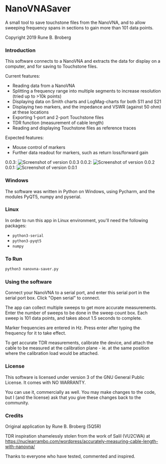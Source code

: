 NanoVNASaver
============
A small tool to save touchstone files from the NanoVNA, and to allow sweeping frequency spans in sections to gain more than 101 data points.

Copyright 2019 Rune B. Broberg

### Introduction
This software connects to a NanoVNA and extracts the data for display on a computer, and for saving to Touchstone files.

Current features:
- Reading data from a NanoVNA
- Splitting a frequency range into multiple segments to increase resolution (tried up to >10k points)
- Displaying data on Smith charts and LogMag-charts for both S11 and S21
- Displaying two markers, and the impedance and VSWR (against 50 ohm) at these locations
- Exporting 1-port and 2-port Touchstone files
- TDR function (measurement of cable length)
- Reading and displaying Touchstone files as reference traces

Expected features:
- Mouse control of markers
- Further data readout for markers, such as return loss/forward gain

0.0.3:
![Screenshot of version 0.0.3](https://i.imgur.com/Cyp4gax.png)
0.0.2:
![Screenshot of version 0.0.2](https://i.imgur.com/eoLwv35.png)
0.0.1:
![Screenshot of version 0.0.1](https://i.imgur.com/kcCC2eK.png)

### Windows

The software was written in Python on Windows, using Pycharm, and the modules PyQT5, numpy and pyserial.

### Linux

In order to run this app in Linux environment, you'll need the following packages:

* `python3-serial`
* `python3-pyqt5`
* `numpy`

### To Run

```sh
python3 nanovna-saver.py
```

### Using the software

Connect your NanoVNA to a serial port, and enter this serial port in the serial port box. Click "Open serial" to connect.

The app can collect multiple sweeps to get more accurate measurements. Enter the number of sweeps to be done in the
sweep count box. Each sweep is 101 data points, and takes about 1.5 seconds to complete.

Marker frequencies are entered in Hz. Press enter after typing the frequency for it to take effect.

To get accurate TDR measurements, calibrate the device, and attach the cable to be measured at the calibration plane -
ie. at the same position where the calibration load would be attached.

### License
This software is licensed under version 3 of the GNU General Public License. It comes with NO WARRANTY.

You can use it, commercially as well. You may make changes to the code, but I (and the license) ask that you give these changes back to the community.

### Credits
Original application by Rune B. Broberg (5Q5R)

TDR inspiration shamelessly stolen from the work of Salil (VU2CWA) at https://nuclearrambo.com/wordpress/accurately-measuring-cable-length-with-nanovna/

Thanks to everyone who have tested, commented and inspired.